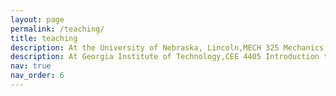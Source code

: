 ```yaml
---
layout: page
permalink: /teaching/
title: teaching
description: At the University of Nebraska, Lincoln,MECH 325 Mechanics of Elastic Bodies,Fall 2025, undergraduate level,This course introduces the mechanics of solid materials within the range of elastic deformation with applications to science and engineering. Topics covered include static equilibrium, free body diagrams, analysis of stresses, strains and deformation in structural elements (axial, torsional and bending), states of stress (shear, bending, torsion), shear and moment diagrams for beams, displacements and deformations, column buckling, Mohr’s Circle, failure theories etc. Syllabus - MECH 3250 Mechanics of Elastic Bodies
description: At Georgia Institute of Technology,CEE 4405 Introduction to Geotechnical Engineering,Summer 2023, undergraduate level,This course covers the fundamentals of soil properties and geotechnical engineering practice. Specific topics includes soil characterization and classification; compaction and soil improvement; fluid flow through porous media; stresses and strains in soils; settlement and consolidation analyses; shear strength and earth retaining structures. The course includes five laboratory sessions that provide students with hands-on experience on geotechnical materials. Syllabus - CEE 4405 Intro to Geotech Eng
nav: true
nav_order: 6
---
```





